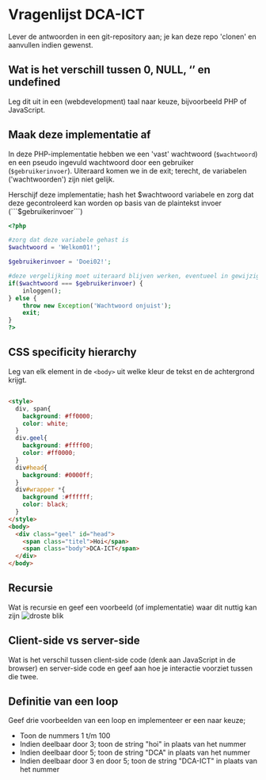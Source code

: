 # Vragenlijst DCA-ICT
Lever de antwoorden in een git-repository aan; je kan deze repo 'clonen' en aanvullen indien gewenst. 


## Wat is het verschill tussen 0, NULL, ‘’ en undefined 
Leg dit uit in een (webdevelopment) taal naar keuze, bijvoorbeeld PHP of JavaScript. 

## Maak deze implementatie af
In deze PHP-implementatie hebben we een 'vast' wachtwoord (```$wachtwoord```) en een pseudo ingevuld wachtwoord door een gebruiker (```$gebruikerinvoer```). 
Uiteraard komen we in de exit; terecht, de variabelen ('wachtwoorden') zijn niet gelijk.

Herschijf deze implementatie; hash het $wachtwoord variabele en zorg dat deze gecontroleerd kan worden op basis van de plaintekst invoer (```$gebruikerinvoer```)


```php
<?php

#zorg dat deze variabele gehast is
$wachtwoord = 'Welkom01!';

$gebruikerinvoer = 'Doei02!';

#deze vergelijking moet uiteraard blijven werken, eventueel in gewijzigde vorm
if($wachtwoord === $gebruikerinvoer) {
    inloggen();
} else {
    throw new Exception('Wachtwoord onjuist');
    exit;
}
?>

```

## CSS specificity hierarchy
Leg van elk element in de ```<body>``` uit welke kleur de tekst en de achtergrond krijgt. 

```html

<style>
  div, span{
    background: #ff0000;
    color: white;
  }
  div.geel{
    background: #ffff00;
    color: #ff0000;
  }
  div#head{
    background: #0000ff;
  }
  div#wrapper *{
    background :#ffffff;
    color: black;
  }
</style>
<body>
  <div class="geel" id="head">
    <span class="titel">Hoi</span>
    <span class="body">DCA-ICT</span>
  </div>
</body>

```

## Recursie 
Wat is recursie en geef een voorbeeld (of implementatie) waar dit nuttig kan zijn
![droste blik](https://www.hollandwinkel.nl/media/catalog/product/cache/831b25158591b46ca6e0d32ee6983c83/c/a/cacao-droste.png "recursie")

## Client-side vs server-side
Wat is het verschil tussen client-side code (denk aan JavaScript in de browser) en server-side code en geef aan hoe je interactie voorziet tussen die twee.

## Definitie van een loop
Geef drie voorbeelden van een loop en implementeer er een naar keuze;

- Toon de nummers 1 t/m 100
- Indien deelbaar door 3; toon de string "hoi" in plaats van het nummer
- Indien deelbaar door 5; toon de string "DCA" in plaats van het nummer
- Indien deelbaar door 3 en door 5; toon de string "DCA-ICT" in plaats van het nummer
